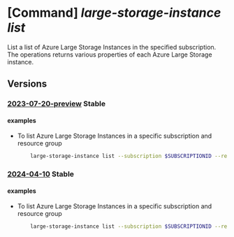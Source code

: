 # [Command] _large-storage-instance list_

List a list of Azure Large Storage Instances in the specified subscription. The operations returns various properties of each Azure Large Storage instance.

## Versions

### [2023-07-20-preview](/Resources/mgmt-plane/L3N1YnNjcmlwdGlvbnMve30vcHJvdmlkZXJzL21pY3Jvc29mdC5henVyZWxhcmdlaW5zdGFuY2UvYXp1cmVsYXJnZXN0b3JhZ2VpbnN0YW5jZXM=/2023-07-20-preview.xml) **Stable**

<!-- mgmt-plane /subscriptions/{}/providers/microsoft.azurelargeinstance/azurelargestorageinstances 2023-07-20-preview -->
<!-- mgmt-plane /subscriptions/{}/resourcegroups/{}/providers/microsoft.azurelargeinstance/azurelargestorageinstances 2023-07-20-preview -->

#### examples

- To list Azure Large Storage Instances in a specific subscription and resource group
    ```bash
        large-storage-instance list --subscription $SUBSCRIPTIONID --resource-group $RESOURCE_GROUP
    ```

### [2024-04-10](/Resources/mgmt-plane/L3N1YnNjcmlwdGlvbnMve30vcHJvdmlkZXJzL21pY3Jvc29mdC5henVyZWxhcmdlaW5zdGFuY2UvYXp1cmVsYXJnZXN0b3JhZ2VpbnN0YW5jZXM=/2024-04-10.xml) **Stable**

<!-- mgmt-plane /subscriptions/{}/providers/microsoft.azurelargeinstance/azurelargestorageinstances 2024-04-10 -->
<!-- mgmt-plane /subscriptions/{}/resourcegroups/{}/providers/microsoft.azurelargeinstance/azurelargestorageinstances 2024-04-10 -->

#### examples

- To list Azure Large Storage Instances in a specific subscription and resource group
    ```bash
        large-storage-instance list --subscription $SUBSCRIPTIONID --resource-group $RESOURCE_GROUP
    ```
